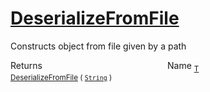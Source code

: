 # [DeserializeFromFile](./SerializationHelper-100664031.md)

Constructs object from file given by a path

Returns<img width=200/>Name
<sub>[T](./SerializationHelper-100664031.md)</sub><img width=200/><sub>[DeserializeFromFile](./SerializationHelper-100664031.md) ( [`String`](https://docs.microsoft.com/en-us/dotnet/api/System.String) )</sub><br>


